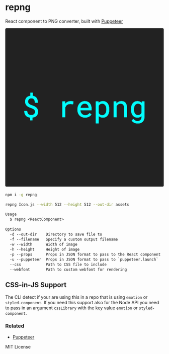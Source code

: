 # repng

React component to PNG converter, built with [Puppeteer][puppeteer]

![](examples/repng.png)

```sh
npm i -g repng
```

```sh
repng Icon.js --width 512 --height 512 --out-dir assets
```

```
Usage
  $ repng <ReactComponent>

Options
  -d --out-dir    Directory to save file to
  -f --filename   Specify a custom output filename
  -w --width      Width of image
  -h --height     Height of image
  -p --props      Props in JSON format to pass to the React component
  -u --puppeteer  Props in JSON format to pass to `puppeteer.launch`
  --css           Path to CSS file to include
  --webfont       Path to custom webfont for rendering
```

<!--

Please sse puppeteer directly for a Node.js solution

## Node.js API

Repng can also be used as a node module.

```js
const repng = require("repng");
const Component = require("./Component");

const options = {
  props: {
    title: "hello"
  }
};

const result = repng(Component, options);

result.then(streams => {
  // see cli.js for example usage
  console.log("rendered component");
});
```
-->

## CSS-in-JS Support

The CLI detect if your are using this in a repo that is using `emotion` or `styled-component`. If you need this support
also for the Node API you need to pass in an argument `cssLibrary` with the key value `emotion` or `styled-component`.

### Related

- [Puppeteer][puppeteer]

MIT License

[puppeteer]: https://github.com/GoogleChrome/puppeteer
